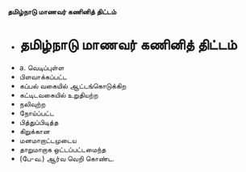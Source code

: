 **தமிழ்நாடு மாணவர் கணினித் திட்டம்**
- # தமிழ்நாடு மாணவர் கணினித் திட்டம்
- a. வெடிப்புள்ள
- பிளவாக்கப்பட்ட
- கப்பல் வகையில் ஆட்டங்கொடுக்கிற
- கட்டிடவகையில் உறுதியற்ற
- நலிவுற்ற
- நோய்ப்பட்ட
- பித்துப்பிடித்த
- கிறுக்கான
- மனமாறாட்டமுடைய
- தாறுமாறாக ஒட்டப்பட்டமைந்த
- (பே-வ.) ஆர்வ வெறி கொண்ட.

